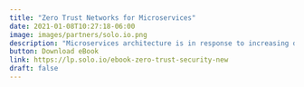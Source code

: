 ```yaml
---
title: "Zero Trust Networks for Microservices"
date: 2021-01-08T10:27:18-06:00
image: images/partners/solo.io.png
description: "Microservices architecture is in response to increasing demand for faster software innovation, however this change disrupts traditional operational tools and processes.  This ripple effects are felt across every functional area of IT, but especially in security. Download a copy of this eBook to learn more."
button: Download eBook
link: https://lp.solo.io/ebook-zero-trust-security-new
draft: false
---
```

